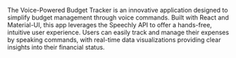 The Voice-Powered Budget Tracker is an innovative application designed to simplify budget management through voice commands. Built with React and Material-UI, this app leverages the Speechly API to offer a hands-free, intuitive user experience. Users can easily track and manage their expenses by speaking commands, with real-time data visualizations providing clear insights into their financial status.
